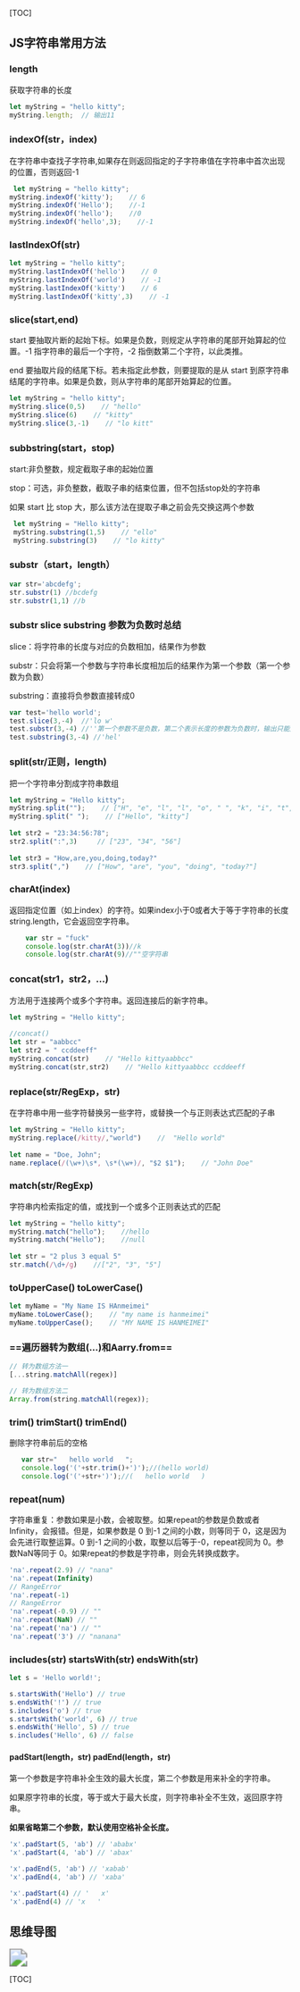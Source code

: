 [TOC]

## JS字符串常用方法

### length

获取字符串的长度

```js
let myString = "hello kitty";
myString.length;  // 输出11
```

### indexOf(str，index)

 在字符串中查找子字符串,如果存在则返回指定的子字符串值在字符串中首次出现的位置，否则返回-1

```js
 let myString = "hello kitty";
myString.indexOf('kitty');    // 6
myString.indexOf('Hello');    //-1
myString.indexOf('hello');    //0
myString.indexOf('hello',3);    //-1
```

### lastIndexOf(str)

```js
let myString = "hello kitty";
myString.lastIndexOf('hello')    // 0
myString.lastIndexOf('world')    // -1
myString.lastIndexOf('kitty')    // 6
myString.lastIndexOf('kitty',3)    // -1
```

### slice(start,end)

start  要抽取片断的起始下标。如果是负数，则规定从字符串的尾部开始算起的位置。-1 指字符串的最后一个字符，-2 指倒数第二个字符，以此类推。

end 要抽取片段的结尾下标。若未指定此参数，则要提取的是从 start 到原字符串结尾的字符串。如果是负数，则从字符串的尾部开始算起的位置。

```js
let myString = "hello kitty";
myString.slice(0,5)    // "hello"
myString.slice(6)    // "kitty"
myString.slice(3,-1)    // "lo kitt"
```

### subbstring(start，stop)

start:非负整数，规定截取子串的起始位置

stop：可选，非负整数，截取子串的结束位置，但不包括stop处的字符串

如果 start 比 stop 大，那么该方法在提取子串之前会先交换这两个参数

```js
 let myString = "Hello kitty";
 myString.substring(1,5)    // "ello"
 myString.substring(3)    // "lo kitty"
```

### substr（start，length）

```js
var str='abcdefg';
str.substr(1) //bcdefg   
str.substr(1,1) //b
```

### substr  slice  substring 参数为负数时总结

slice：将字符串的长度与对应的负数相加，结果作为参数

substr：只会将第一个参数与字符串长度相加后的结果作为第一个参数（第一个参数为负数）

substring：直接将负参数直接转成0

```js
var test='hello world';
test.slice(3,-4)  //'lo w'
test.substr(3,-4) //''第一个参数不是负数，第二个表示长度的参数为负数时，输出只能是空字符串
test.substring(3,-4) //'hel'
```

### split(str/正则，length)

把一个字符串分割成字符串数组

```js
let myString = "Hello kitty";
myString.split("");    // ["H", "e", "l", "l", "o", " ", "k", "i", "t", "t", "y"]
myString.split(" ");    // ["Hello", "kitty"]
 
let str2 = "23:34:56:78";
str2.split(":",3)     // ["23", "34", "56"]
 
let str3 = "How,are,you,doing,today?"
str3.split(",")    // ["How", "are", "you", "doing", "today?"]
```

### charAt(index)

返回指定位置（如上index）的字符。如果index小于0或者大于等于字符串的长度string.length，它会返回空字符串。

```js
    var str = "fuck"
    console.log(str.charAt(3))//k
    console.log(str.charAt(9)//""空字符串
```

### concat(str1，str2，...) 

方法用于连接两个或多个字符串。返回连接后的新字符串。

```js
let myString = "Hello kitty";
  
//concat()
let str = "aabbcc"
let str2 = " ccddeeff"
myString.concat(str)    // "Hello kittyaabbcc"
myString.concat(str,str2)    // "Hello kittyaabbcc ccddeeff
```

### replace(str/RegExp，str)

在字符串中用一些字符替换另一些字符，或替换一个与正则表达式匹配的子串

```js
let myString = "Hello kitty";
myString.replace(/kitty/,"world")    //  "Hello world"
 
let name = "Doe, John";
name.replace(/(\w+)\s*, \s*(\w+)/, "$2 $1");    // "John Doe"
```

### match(str/RegExp)

字符串内检索指定的值，或找到一个或多个正则表达式的匹配

```js
let myString = "hello kitty";
myString.match("hello");    //hello
myString.match("Hello");    //null
 
let str = "2 plus 3 equal 5"
str.match(/\d+/g)    //["2", "3", "5"]
```

### toUpperCase()    toLowerCase()

```js
let myName = "My Name IS HAnmeimei"
myName.toLowerCase();    // "my name is hanmeimei"
myName.toUpperCase();    // "MY NAME IS HANMEIMEI"
```

### ==遍历器转为数组(...)和Aarry.from==

```js
// 转为数组方法一
[...string.matchAll(regex)]

// 转为数组方法二
Array.from(string.matchAll(regex));

```

### trim()  trimStart()  trimEnd()

 删除字符串前后的空格

```js
   var str="   hello world   "; 
   console.log('('+str.trim()+')');//(hello world) 
   console.log('('+str+')');//(   hello world   )

```

### repeat(num)

字符串重复：参数如果是小数，会被取整。如果repeat的参数是负数或者Infinity，会报错。但是，如果参数是 0 到-1 之间的小数，则等同于 0，这是因为会先进行取整运算。0 到-1 之间的小数，取整以后等于-0，repeat视同为 0。参数NaN等同于 0。如果repeat的参数是字符串，则会先转换成数字。

```js
'na'.repeat(2.9) // "nana"
'na'.repeat(Infinity)
// RangeError
'na'.repeat(-1)
// RangeError
'na'.repeat(-0.9) // ""
'na'.repeat(NaN) // ""
'na'.repeat('na') // ""
'na'.repeat('3') // "nanana"

```

### includes(str)  startsWith(str)  endsWith(str)

```js
let s = 'Hello world!';

s.startsWith('Hello') // true
s.endsWith('!') // true
s.includes('o') // true
s.startsWith('world', 6) // true
s.endsWith('Hello', 5) // true
s.includes('Hello', 6) // false
```

#### padStart(length，str) padEnd(length，str)

第一个参数是字符串补全生效的最大长度，第二个参数是用来补全的字符串。

如果原字符串的长度，等于或大于最大长度，则字符串补全不生效，返回原字符串。

**如果省略第二个参数，默认使用空格补全长度。**

```js
'x'.padStart(5, 'ab') // 'ababx'
'x'.padStart(4, 'ab') // 'abax'

'x'.padEnd(5, 'ab') // 'xabab'
'x'.padEnd(4, 'ab') // 'xaba'

'x'.padStart(4) // '   x'
'x'.padEnd(4) // 'x   '
```



## 思维导图

<img src="C:\Users\chenz\Desktop\git\笔记\JS\图片\字符串.jpg" style="zoom:200%;" />



[TOC]

